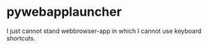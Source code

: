 pywebapplauncher
================

I just cannot stand webbrowser-app in which I cannot use keyboard shortcuts. 
